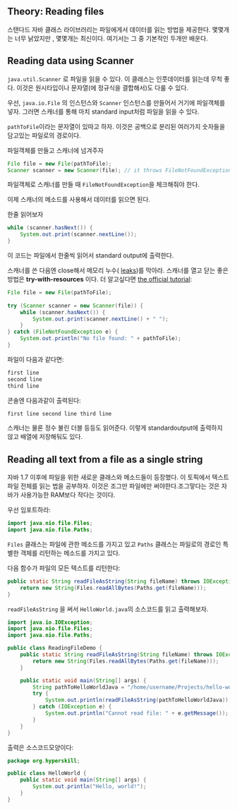 ## Theory: Reading files

스탠다드 자바 클래스 라이브러리는 파일에게서 데이터를 읽는 방법을 제공한다. 몇몇개는 너무 낡았지만 , 몇몇개는 최신이다. 여기서는 그 중 기본적인 두개만 배운다. 

## Reading data using Scanner

`java.util.Scanner` 로 파일을 읽을 수 있다. 이 클래스는 인풋데이터를 읽는데 무척 좋다. 이것은 원시타입이나 문자열(에 정규식을 결합해서)도 다룰 수 있다.

우선, `java.io.File` 의 인스턴스와 `Scanner` 인스턴스를 만들어서 거기에 파일객체를 넣자. 그러면 스캐너를 통해 마치 standard input처럼 파일을 읽을 수 있다.

`pathToFile`이라는 문자열이 있따고 하자. 이것은 공백으로 분리된 여러가지 숫자들을 담고있는 파일로의 경로이다.

파일객체를 만들고 스캐너에 넘겨주자

```java
File file = new File(pathToFile);
Scanner scanner = new Scanner(file); // it throws FileNotFoundException (checked)
```

파일객체로 스캐너를 만들 때 `FileNotFoundException`을 체크해줘야 한다.

이제 스캐너의 메소드를 사용해서 데이터를 읽으면 된다.

한줄 읽어보자

```java
while (scanner.hasNext()) {
    System.out.print(scanner.nextLine());
}
```

이 코드는 파일에서 한줄씩 읽어서 standard output에 출력한다.

스캐너를 쓴 다음엔 close해서 메모리 누수( [leaks](https://en.wikipedia.org/wiki/Resource_leak))를 막아라. 스캐너를 열고 닫는 좋은 방법은  **try-with-resources** 이다. 더 알고싶다면  [the official tutorial](https://docs.oracle.com/javase/tutorial/essential/exceptions/tryResourceClose.html):

```java
File file = new File(pathToFile);
 
try (Scanner scanner = new Scanner(file)) {
    while (scanner.hasNext()) {
        System.out.print(scanner.nextLine() + " ");
    }
} catch (FileNotFoundException e) {
    System.out.println("No file found: " + pathToFile);
}
```

파일이 다음과 같다면:

```java
first line
second line
third line
```

콘솔엔 다음과같이 출력된다:

```java
first line second line third line
```

스캐너는 물론 정수 불린 더블 등등도 읽어준다. 이렇게 standardoutput에 출력하지 않고 배열에 저장해둬도 있다.

## Reading all text from a file as a single string

자바 1.7 이후에 파일을 위한 새로운 클래스와 메소드들이 등장했다. 이 토픽에서 텍스트파일 전체를 읽는 법을 공부하자. 이것은 조그만 파일에만 써야한다.조그맣다는 것은 자바가 사용가능한 RAM보다 작다는 것이다.

우선 임포트하라:

```java
import java.nio.file.Files;
import java.nio.file.Paths;
```

`Files` 클래스는 파일에 관한 메소드를 가지고 있고 `Paths` 클래스는 파일로의 경로인 특별한 객체를 리턴하는 메소드를 가지고 있다. 

다음 함수가 파일의 모든 텍스트를 리턴한다:

```java
public static String readFileAsString(String fileName) throws IOException {
    return new String(Files.readAllBytes(Paths.get(fileName)));
}
```

`readFileAsString` 을 써서 `HelloWorld.java`의 소스코드를 읽고 출력해보자.

```java
import java.io.IOException;
import java.nio.file.Files;
import java.nio.file.Paths;

public class ReadingFileDemo {
    public static String readFileAsString(String fileName) throws IOException {
        return new String(Files.readAllBytes(Paths.get(fileName)));
    }

    public static void main(String[] args) {
        String pathToHelloWorldJava = "/home/username/Projects/hello-world/HelloWorld.java";
        try {
            System.out.println(readFileAsString(pathToHelloWorldJava));
        } catch (IOException e) {
            System.out.println("Cannot read file: " + e.getMessage());
        }
    }
}
```

출력은 소스코드모양이다:

```java
package org.hyperskill;

public class HelloWorld {
    public static void main(String[] args) {
        System.out.println("Hello, world!");
    }
}
```

